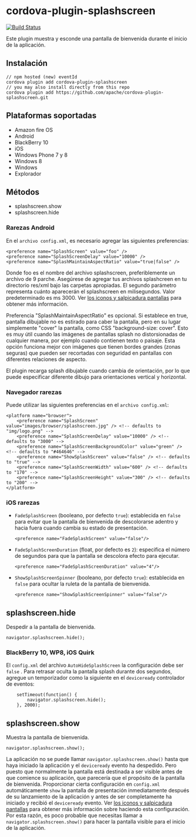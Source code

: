 <!--
# license: Licensed to the Apache Software Foundation (ASF) under one
#         or more contributor license agreements.  See the NOTICE file
#         distributed with this work for additional information
#         regarding copyright ownership.  The ASF licenses this file
#         to you under the Apache License, Version 2.0 (the
#         "License"); you may not use this file except in compliance
#         with the License.  You may obtain a copy of the License at
#
#           http://www.apache.org/licenses/LICENSE-2.0
#
#         Unless required by applicable law or agreed to in writing,
#         software distributed under the License is distributed on an
#         "AS IS" BASIS, WITHOUT WARRANTIES OR CONDITIONS OF ANY
#         KIND, either express or implied.  See the License for the
#         specific language governing permissions and limitations
#         under the License.
-->

# cordova-plugin-splashscreen

[![Build Status](https://travis-ci.org/apache/cordova-plugin-splashscreen.svg)](https://travis-ci.org/apache/cordova-plugin-splashscreen)

Este plugin muestra y esconde una pantalla de bienvenida durante el inicio de la aplicación.

## Instalación

    // npm hosted (new) eventId
    cordova plugin add cordova-plugin-splashscreen
    // you may also install directly from this repo
    cordova plugin add https://github.com/apache/cordova-plugin-splashscreen.git
    

## Plataformas soportadas

  * Amazon fire OS
  * Android
  * BlackBerry 10
  * iOS
  * Windows Phone 7 y 8
  * Windows 8
  * Windows
  * Explorador

## Métodos

  * splashscreen.show
  * splashscreen.hide

### Rarezas Android

En el `archivo config.xml`, es necesario agregar las siguientes preferencias:

    <preference name="SplashScreen" value="foo" />
    <preference name="SplashScreenDelay" value="10000" />
    <preference name="SplashMaintainAspectRatio" value="true|false" />
    

Donde foo es el nombre del archivo splashscreen, preferiblemente un archivo de 9 parche. Asegúrese de agregar tus archivos splashcreen en tu directorio res/xml bajo las carpetas apropiadas. El segundo parámetro representa cuánto aparecerán el splashscreen en milisegundos. Valor predeterminado es ms 3000. Ver [los iconos y salpicadura pantallas](http://cordova.apache.org/docs/en/edge/config_ref_images.md.html) para obtener más información.

Preferencia "SplashMaintainAspectRatio" es opcional. Si establece en true, pantalla dibujable no es estirado para caber la pantalla, pero en su lugar simplemente "cover" la pantalla, como CSS "background-size: cover". Esto es muy útil cuando las imágenes de pantallas splash no distorsionadas de cualquier manera, por ejemplo cuando contienen texto o paisaje. Esta opción funciona mejor con imágenes que tienen bordes grandes (zonas seguras) que pueden ser recortadas con seguridad en pantallas con diferentes relaciones de aspecto.

El plugin recarga splash dibujable cuando cambia de orientación, por lo que puede especificar diferente dibujo para orientaciones vertical y horizontal.

### Navegador rarezas

Puede utilizar las siguientes preferencias en el `archivo config.xml`:

    <platform name="browser">
        <preference name="SplashScreen" value="images/browser/splashscreen.jpg" /> <!-- defaults to "img/logo.png" -->
        <preference name="SplashScreenDelay" value="10000" /> <!-- defaults to "3000" -->
        <preference name="SplashScreenBackgroundColor" value="green" /> <!-- defaults to "#464646" -->
        <preference name="ShowSplashScreen" value="false" /> <!-- defaults to "true" -->
        <preference name="SplashScreenWidth" value="600" /> <!-- defaults to "170" -->
        <preference name="SplashScreenHeight" value="300" /> <!-- defaults to "200" -->
    </platform>
    

### iOS rarezas

  * `FadeSplashScreen` (booleano, por defecto `true`): establecida en `false` para evitar que la pantalla de bienvenida de descolorarse adentro y hacia fuera cuando cambia su estado de presentación.
    
        <preference name="FadeSplashScreen" value="false"/>
        

  * `FadeSplashScreenDuration` (float, por defecto es `2`): especifica el número de segundos para que la pantalla se descolora efecto para ejecutar.
    
        <preference name="FadeSplashScreenDuration" value="4"/>
        

  * `ShowSplashScreenSpinner` (booleano, por defecto `true`): establecida en `false` para ocultar la ruleta de la pantalla de bienvenida.
    
        <preference name="ShowSplashScreenSpinner" value="false"/>
        

## splashscreen.hide

Despedir a la pantalla de bienvenida.

    navigator.splashscreen.hide();
    

### BlackBerry 10, WP8, iOS Quirk

El `config.xml` del archivo `AutoHideSplashScreen` la configuración debe ser `false` . Para retrasar oculta la pantalla splash durante dos segundos, agregue un temporizador como la siguiente en el `deviceready` controlador de eventos:

        setTimeout(function() {
            navigator.splashscreen.hide();
        }, 2000);
    

## splashscreen.show

Muestra la pantalla de bienvenida.

    navigator.splashscreen.show();
    

La aplicación no se puede llamar `navigator.splashscreen.show()` hasta que haya iniciado la aplicación y el `deviceready` evento ha despedido. Pero puesto que normalmente la pantalla está destinada a ser visible antes de que comience su aplicación, que parecería que el propósito de la pantalla de bienvenida. Proporcionar cierta configuración en `config.xml` automáticamente `show` la pantalla de presentación inmediatamente después de su lanzamiento de la aplicación y antes de ser completamente ha iniciado y recibió el `deviceready` evento. Ver [los iconos y salpicadura pantallas](http://cordova.apache.org/docs/en/edge/config_ref_images.md.html) para obtener más información sobre haciendo esta configuración. Por esta razón, es poco probable que necesitas llamar a `navigator.splashscreen.show()` para hacer la pantalla visible para el inicio de la aplicación.